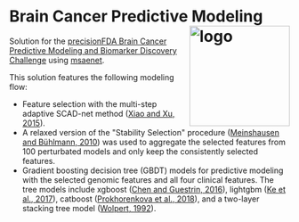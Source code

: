# Brain Cancer Predictive Modeling <img src="https://i.imgur.com/annXnMM.png" align="right" alt="logo" height="180" width="180" />

Solution for the [precisionFDA Brain Cancer Predictive Modeling and Biomarker Discovery Challenge](https://precision.fda.gov/challenges/8) using [msaenet](https://nanx.me/msaenet/).

This solution features the following modeling flow:

- Feature selection with the multi-step adaptive SCAD-net method ([Xiao and Xu, 2015](https://www.tandfonline.com/doi/full/10.1080/00949655.2015.1016944)).
- A relaxed version of the "Stability Selection" procedure ([Meinshausen and Bühlmann, 2010](https://doi.org/10.1111/j.1467-9868.2010.00740.x)) was used to aggregate the selected features from 100 perturbated models and only keep the consistently selected features.
- Gradient boosting decision tree (GBDT) models for predictive modeling with the selected genomic features and all four clinical features. The tree models include xgboost ([Chen and Guestrin, 2016](https://doi.org/10.1145/2939672.2939785)), lightgbm ([Ke et al., 2017](https://papers.nips.cc/paper/6907-lightgbm-a-highly-efficient-gradient-boosting-decision)), catboost ([Prokhorenkova et al., 2018](https://papers.nips.cc/paper/7898-catboost-unbiased-boosting-with-categorical-features)), and a two-layer stacking tree model ([Wolpert, 1992](https://doi.org/10.1016/S0893-6080(05)80023-1)).
